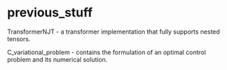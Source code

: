 # previous_stuff

TransformerNJT - a transformer implementation that fully supports nested tensors.

C_variational_problem - contains the formulation of an optimal control problem and its numerical solution.
